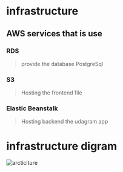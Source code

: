# infrastructure 
## AWS services that is use 

### RDS 
 > provide the database PostgreSql 
### S3
 > Hosting the frontend file 

### Elastic Beanstalk 
 > Hosting backend the udagram app 

# infrastructure digram

![arcticiture](https://user-images.githubusercontent.com/95978415/158257252-43f9a01d-9b17-4d5b-857c-a0684c4050d8.PNG)
